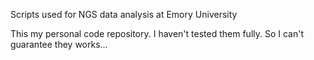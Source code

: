 
Scripts used for NGS data analysis at Emory University

This my personal code repository. I haven't tested them fully. So I can't guarantee they works...

